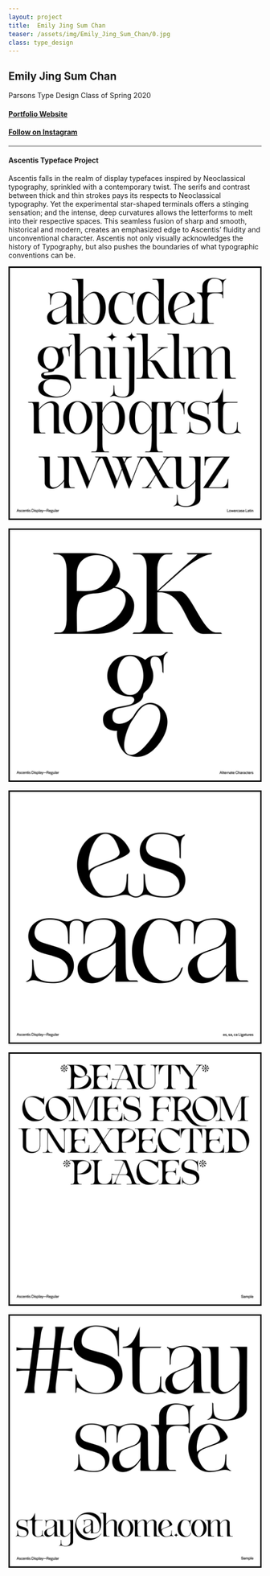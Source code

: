 ```yaml
---
layout: project
title:  Emily Jing Sum Chan
teaser: /assets/img/Emily_Jing_Sum_Chan/0.jpg
class: type_design
---
```

## Emily Jing Sum Chan ##
Parsons Type Design Class of Spring 2020

#### [Portfolio Website](https://www.emilyjschan.com) ####
#### [Follow on Instagram](https://www.instagram.com/lil.emili/)

---
#### Ascentis Typeface Project ####
Ascentis falls in the realm of display typefaces inspired by Neoclassical typography, sprinkled with a contemporary twist. The serifs and contrast between thick and thin strokes pays its respects to Neoclassical typography. Yet the experimental star-shaped terminals offers a stinging sensation; and the intense, deep curvatures allows the letterforms to melt into their respective spaces. This seamless fusion of sharp and smooth, historical and modern, creates an emphasized edge to Ascentis’ fluidity and unconventional character. Ascentis not only visually acknowledges the history of Typography, but also pushes the boundaries of what typographic conventions can be.

![image1](/assets/img/Emily_Jing_Sum_Chan/1.jpg)

![image2](/assets/img/Emily_Jing_Sum_Chan/2.jpg)

![image3](/assets/img/Emily_Jing_Sum_Chan/3.jpg)

![image4](/assets/img/Emily_Jing_Sum_Chan/4.jpg)

![image5](/assets/img/Emily_Jing_Sum_Chan/5.jpg)
